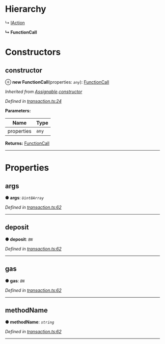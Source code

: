 

# Hierarchy

↳  [IAction](_transaction_.iaction.md)

**↳ FunctionCall**

# Constructors

<a id="constructor"></a>

##  constructor

⊕ **new FunctionCall**(properties: *`any`*): [FunctionCall](_transaction_.functioncall.md)

*Inherited from [Assignable](_transaction_.assignable.md).[constructor](_transaction_.assignable.md#constructor)*

*Defined in [transaction.ts:24](https://github.com/nearprotocol/nearlib/blob/b6e94a8/src.ts/transaction.ts#L24)*

**Parameters:**

| Name | Type |
| ------ | ------ |
| properties | `any` |

**Returns:** [FunctionCall](_transaction_.functioncall.md)

___

# Properties

<a id="args"></a>

##  args

**● args**: *`Uint8Array`*

*Defined in [transaction.ts:62](https://github.com/nearprotocol/nearlib/blob/b6e94a8/src.ts/transaction.ts#L62)*

___
<a id="deposit"></a>

##  deposit

**● deposit**: *`BN`*

*Defined in [transaction.ts:62](https://github.com/nearprotocol/nearlib/blob/b6e94a8/src.ts/transaction.ts#L62)*

___
<a id="gas"></a>

##  gas

**● gas**: *`BN`*

*Defined in [transaction.ts:62](https://github.com/nearprotocol/nearlib/blob/b6e94a8/src.ts/transaction.ts#L62)*

___
<a id="methodname"></a>

##  methodName

**● methodName**: *`string`*

*Defined in [transaction.ts:62](https://github.com/nearprotocol/nearlib/blob/b6e94a8/src.ts/transaction.ts#L62)*

___

